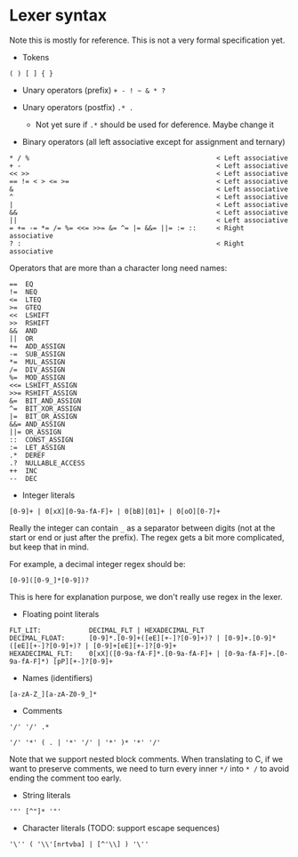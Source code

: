 # Lexer syntax

Note this is mostly for reference. This is not a very formal specification yet.

- Tokens

`( ) [ ] { }`

* Unary operators (prefix)
`+ - ! ~ & * ?`

* Unary operators (postfix)
`.* .`
    * Not yet sure if `.*` should be used for deference. Maybe change it

* Binary operators (all left associative except for assignment and ternary)

```
* / %                                               < Left associative
+ -                                                 < Left associative
<< >>                                               < Left associative
== != < > <= >=                                     < Left associative
&                                                   < Left associative
^                                                   < Left associative
|                                                   < Left associative
&&                                                  < Left associative
||                                                  < Left associative
= += -= *= /= %= <<= >>= &= ^= |= &&= ||= := ::     < Right associative
? :                                                 < Right associative
```

Operators that are more than a character long need names:

```
==  EQ
!=  NEQ
<=  LTEQ
>=  GTEQ
<<  LSHIFT
>>  RSHIFT
&&  AND
||  OR
+=  ADD_ASSIGN
-=  SUB_ASSIGN
*=  MUL_ASSIGN
/=  DIV_ASSIGN
%=  MOD_ASSIGN
<<= LSHIFT_ASSIGN
>>= RSHIFT_ASSIGN
&=  BIT_AND_ASSIGN
^=  BIT_XOR_ASSIGN
|=  BIT_OR_ASSIGN
&&= AND_ASSIGN
||= OR_ASSIGN
::  CONST_ASSIGN
:=  LET_ASSIGN
.*  DEREF
.?  NULLABLE_ACCESS
++  INC
--  DEC
```


* Integer literals

```[0-9]+ | 0[xX][0-9a-fA-F]+ | 0[bB][01]+ | 0[oO][0-7]+```

Really the integer can contain `_` as a separator between digits (not at the start or end or just after the prefix).
The regex gets a bit more complicated, but keep that in mind.

For example, a decimal integer regex should be:
```
[0-9]([0-9_]*[0-9])?
```

This is here for explanation purpose, we don't really use regex in the lexer.

* Floating point literals

```
FLT_LIT:            DECIMAL_FLT | HEXADECIMAL_FLT
DECIMAL_FLOAT:      [0-9]*.[0-9]+([eE][+-]?[0-9]+)? | [0-9]+.[0-9]*([eE][+-]?[0-9]+)? | [0-9]+[eE][+-]?[0-9]+
HEXADECIMAL_FLT:    0[xX]([0-9a-fA-F]*.[0-9a-fA-F]+ | [0-9a-fA-F]+.[0-9a-fA-F]*) [pP][+-]?[0-9]+
```

* Names (identifiers)

```
[a-zA-Z_][a-zA-Z0-9_]*
```

* Comments

```'/' '/' .*```

```'/' '*' ( . | '*' '/' | '*' )* '*' '/'```

Note that we support nested block comments. When translating to C, if we want to preserve comments, we need
to turn every inner `*/` into `* /` to avoid ending the comment too early.

* String literals

```
'"' [^"]* '"'
```

* Character literals (TODO: support escape sequences)

```
'\'' ( '\\'[nrtvba] | [^'\\] ) '\''
